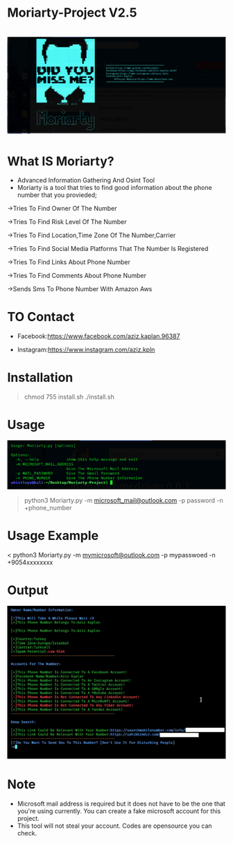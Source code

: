 # Moriarty-Project V2.5

# ![](images/moriarty.PNG)

# What IS Moriarty?
- Advanced Information Gathering And Osint Tool
- Moriarty is a tool that tries to find good information about the phone number that you provieded;

->Tries To Find Owner Of The Number

->Tries To Find Risk Level Of The Number

->Tries To Find Location,Time Zone Of The Number,Carrier

->Tries To Find Social Media Platforms That The Number Is Registered

->Tries To Find Links About Phone Number

->Tries To Find Comments About Phone Number

->Sends Sms To Phone Number With Amazon Aws
# TO Contact

* Facebook:https://www.facebook.com/aziz.kaplan.96387

* Instagram:https://www.instagram.com/aziz.kpln

# Installation
> chmod 755 install.sh
> ./install.sh

# Usage
![](images/moriarty2.PNG)
> python3 Moriarty.py -m microsoft_mail@outlook.com -p password -n +phone_number

# Usage Example
< python3 Moriarty.py -m mymicrosoft@outlook.com -p mypasswoed -n +9054xxxxxxxx

# Output
![](images/3.png)


# Note
* Microsoft mail address is required but it does not have to be the one that you're using currently. You can create a fake microsoft account for this project.
* This tool will not steal your account. Codes are opensource you can check.

